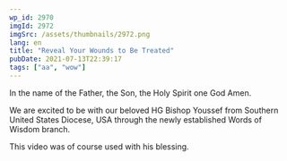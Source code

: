 ```yaml
---
wp_id: 2970
imgId: 2972
imgSrc: /assets/thumbnails/2972.png
lang: en
title: "Reveal Your Wounds to Be Treated"
pubDate: 2021-07-13T22:39:17
tags: ["aa", "wow"]
---
```

<!-- page: 6 -->

<p>In the name of the Father, the Son, the Holy Spirit one God Amen.</p>
<p>We are excited to be with our beloved HG Bishop Youssef from Southern United States Diocese, USA through the newly established Words of Wisdom branch.</p>
<p>This video was of course used with his blessing.</p>
<p>&nbsp;</p>
